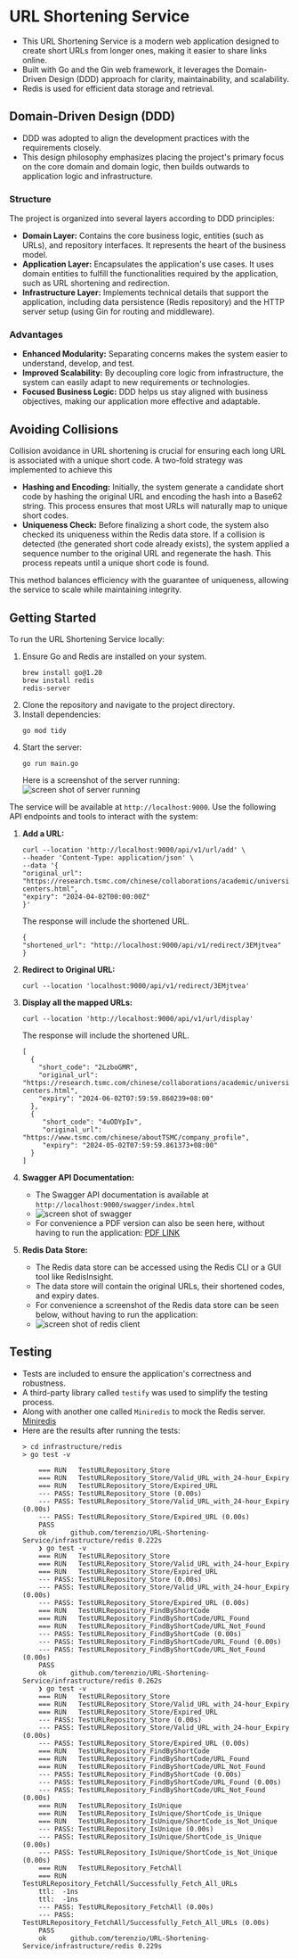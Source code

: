 # URL Shortening Service

- This URL Shortening Service is a modern web application designed to create short URLs from longer ones, making it easier to share links online. 
- Built with Go and the Gin web framework, it leverages the Domain-Driven Design (DDD) approach for clarity, maintainability, and scalability. 
- Redis is used for efficient data storage and retrieval.

## Domain-Driven Design (DDD)

- DDD was adopted to align the development practices with the requirements closely. 
- This design philosophy emphasizes placing the project's primary focus on the core domain and domain logic, then builds outwards to application logic and infrastructure.

### Structure

The project is organized into several layers according to DDD principles:

- **Domain Layer:** Contains the core business logic, entities (such as URLs), and repository interfaces. It represents the heart of the business model.
- **Application Layer:** Encapsulates the application's use cases. It uses domain entities to fulfill the functionalities required by the application, such as URL shortening and redirection.
- **Infrastructure Layer:** Implements technical details that support the application, including data persistence (Redis repository) and the HTTP server setup (using Gin for routing and middleware).

### Advantages

- **Enhanced Modularity:** Separating concerns makes the system easier to understand, develop, and test.
- **Improved Scalability:** By decoupling core logic from infrastructure, the system can easily adapt to new requirements or technologies.
- **Focused Business Logic:** DDD helps us stay aligned with business objectives, making our application more effective and adaptable.

## Avoiding Collisions

Collision avoidance in URL shortening is crucial for ensuring each long URL is associated with a unique short code. A two-fold strategy was implemented to achieve this

- **Hashing and Encoding:** Initially, the system generate a candidate short code by hashing the original URL and encoding the hash into a Base62 string. This process ensures that most URLs will naturally map to unique short codes.
- **Uniqueness Check:** Before finalizing a short code, the system also checked its uniqueness within the Redis data store. If a collision is detected (the generated short code already exists), the system applied a sequence number to the original URL and regenerate the hash. This process repeats until a unique short code is found.

This method balances efficiency with the guarantee of uniqueness, allowing the service to scale while maintaining integrity.

## Getting Started

To run the URL Shortening Service locally:

1. Ensure Go and Redis are installed on your system.
   ```
   brew install go@1.20
   brew install redis
   redis-server
   ```
2. Clone the repository and navigate to the project directory.
3. Install dependencies:
   ```
   go mod tidy
   ```
4. Start the server:
   ```
   go run main.go
   ```
   Here is a screenshot of the server running:
   ![screen shot of server running]()

The service will be available at `http://localhost:9000`. Use the following API endpoints and tools to interact with the system:

1. **Add a URL:**
   ```
   curl --location 'http://localhost:9000/api/v1/url/add' \
   --header 'Content-Type: application/json' \
   --data '{
   "original_url": "https://research.tsmc.com/chinese/collaborations/academic/university-centers.html",
   "expiry": "2024-04-02T00:00:00Z"
   }'
   ```
    The response will include the shortened URL.
   ```
   {
   "shortened_url": "http://localhost:9000/api/v1/redirect/3EMjtvea"
   }
   ```

2. **Redirect to Original URL:**
   ```
   curl --location 'localhost:9000/api/v1/redirect/3EMjtvea'
   ```
3. **Display all the mapped URLs:** 
   ```
   curl --location 'http://localhost:9000/api/v1/url/display'
   ```
   The response will include the shortened URL.
   ```
   [
     {
       "short_code": "2LzboGMR",
       "original_url": "https://research.tsmc.com/chinese/collaborations/academic/university-centers.html",
       "expiry": "2024-06-02T07:59:59.860239+08:00"
     },
     {
        "short_code": "4uODYpIv",
        "original_url": "https://www.tsmc.com/chinese/aboutTSMC/company_profile",
        "expiry": "2024-05-02T07:59:59.861373+08:00"
     }
   ]
   ```
4. **Swagger API Documentation:**
   - The Swagger API documentation is available at `http://localhost:9000/swagger/index.html`
   - ![screen shot of swagger](https://github.com/terenzio/URL-Shortening-Service/blob/main/screenshots/Swagger_ShortScreenShot.png?raw=true)
   - For convenience a PDF version can also be seen here, without having to run the application: [PDF LINK](https://github.com/terenzio/URL-Shortening-Service/blob/main/screenshots/Swagger_ScreenShot.pdf)
5. **Redis Data Store:**
   - The Redis data store can be accessed using the Redis CLI or a GUI tool like RedisInsight. 
   - The data store will contain the original URLs, their shortened codes, and expiry dates.
   - For convenience a screenshot of the Redis data store can be seen below, without having to run the application:
   - ![screen shot of redis client](https://github.com/terenzio/URL-Shortening-Service/blob/main/screenshots/Redis_ScreenShot.png?raw=true)


## Testing

- Tests are included to ensure the application's correctness and robustness.
- A third-party library called `testify` was used to simplify the testing process.
- Along with another one called `Miniredis` to mock the Redis server. [Miniredis](https://github.com/alicebob/miniredis)
- Here are the results after running the tests: 
  ```
  > cd infrastructure/redis
  > go test -v
  
      === RUN   TestURLRepository_Store
      === RUN   TestURLRepository_Store/Valid_URL_with_24-hour_Expiry
      === RUN   TestURLRepository_Store/Expired_URL
      --- PASS: TestURLRepository_Store (0.00s)
      --- PASS: TestURLRepository_Store/Valid_URL_with_24-hour_Expiry (0.00s)
      --- PASS: TestURLRepository_Store/Expired_URL (0.00s)
      PASS
      ok      github.com/terenzio/URL-Shortening-Service/infrastructure/redis 0.222s
      ❯ go test -v
      === RUN   TestURLRepository_Store
      === RUN   TestURLRepository_Store/Valid_URL_with_24-hour_Expiry
      === RUN   TestURLRepository_Store/Expired_URL
      --- PASS: TestURLRepository_Store (0.00s)
      --- PASS: TestURLRepository_Store/Valid_URL_with_24-hour_Expiry (0.00s)
      --- PASS: TestURLRepository_Store/Expired_URL (0.00s)
      === RUN   TestURLRepository_FindByShortCode
      === RUN   TestURLRepository_FindByShortCode/URL_Found
      === RUN   TestURLRepository_FindByShortCode/URL_Not_Found
      --- PASS: TestURLRepository_FindByShortCode (0.00s)
      --- PASS: TestURLRepository_FindByShortCode/URL_Found (0.00s)
      --- PASS: TestURLRepository_FindByShortCode/URL_Not_Found (0.00s)
      PASS
      ok      github.com/terenzio/URL-Shortening-Service/infrastructure/redis 0.262s
      ❯ go test -v
      === RUN   TestURLRepository_Store
      === RUN   TestURLRepository_Store/Valid_URL_with_24-hour_Expiry
      === RUN   TestURLRepository_Store/Expired_URL
      --- PASS: TestURLRepository_Store (0.00s)
      --- PASS: TestURLRepository_Store/Valid_URL_with_24-hour_Expiry (0.00s)
      --- PASS: TestURLRepository_Store/Expired_URL (0.00s)
      === RUN   TestURLRepository_FindByShortCode
      === RUN   TestURLRepository_FindByShortCode/URL_Found
      === RUN   TestURLRepository_FindByShortCode/URL_Not_Found
      --- PASS: TestURLRepository_FindByShortCode (0.00s)
      --- PASS: TestURLRepository_FindByShortCode/URL_Found (0.00s)
      --- PASS: TestURLRepository_FindByShortCode/URL_Not_Found (0.00s)
      === RUN   TestURLRepository_IsUnique
      === RUN   TestURLRepository_IsUnique/ShortCode_is_Unique
      === RUN   TestURLRepository_IsUnique/ShortCode_is_Not_Unique
      --- PASS: TestURLRepository_IsUnique (0.00s)
      --- PASS: TestURLRepository_IsUnique/ShortCode_is_Unique (0.00s)
      --- PASS: TestURLRepository_IsUnique/ShortCode_is_Not_Unique (0.00s)
      === RUN   TestURLRepository_FetchAll
      === RUN   TestURLRepository_FetchAll/Successfully_Fetch_All_URLs
      ttl:  -1ns
      ttl:  -1ns
      --- PASS: TestURLRepository_FetchAll (0.00s)
      --- PASS: TestURLRepository_FetchAll/Successfully_Fetch_All_URLs (0.00s)
      PASS
      ok      github.com/terenzio/URL-Shortening-Service/infrastructure/redis 0.229s
  ```
  